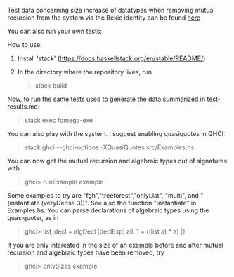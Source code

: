 Test data concerning size increase of datatypes when removing mutual recursion from the system via the Bekic identity can be found [here](results/test-results.md])

You can also run your own tests:

How to use:

1. Install 'stack' (https://docs.haskellstack.org/en/stable/README/)

2. In the directory where the repository lives, run
   > stack build

Now, to run the same tests used to generate the data summarized in test-results.md:
   > stack exec fomega-exe

You can also play with the system. I suggest enabling quasiquotes in GHCI:
   > stack ghci --ghci-options -XQuasiQuotes src/Examples.hs

You can now get the mutual recursion and algebraic types out of signatures with
   > ghci> runExample example

Some examples to try are "fgh","treeforest","onlyList", "multi", and "(instantiate (veryDense 3))". See also the function "instantiate" in Examples.hs.
You can parse declarations of algebraic types using the quasiquoter, as in
  > ghci> list_decl = algDecl [declExp| all. 1 + ((list a) * a)  |]

If you are only interested in the size of an example before and after mutual recursion and algebraic types have been removed, try
  > ghci> onlySizes example
